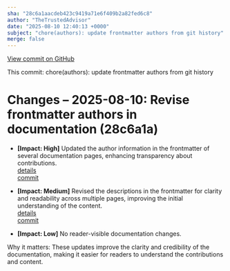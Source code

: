 ```yaml
---
sha: "28c6a1aacdeb423c9419a71e6f409b2a82fed6c8"
author: "TheTrustedAdvisor"
date: "2025-08-10 12:40:13 +0000"
subject: "chore(authors): update frontmatter authors from git history"
merge: false
---
```


[View commit on GitHub](https://github.com/TheTrustedAdvisor/FabricAdoptionFramework/commit/28c6a1aacdeb423c9419a71e6f409b2a82fed6c8)

This commit: chore(authors): update frontmatter authors from git history

# Changes – 2025-08-10: Revise frontmatter authors in documentation (28c6a1a)

- **[Impact: High]** Updated the author information in the frontmatter of several documentation pages, enhancing transparency about contributions.  
   [details](/docs/about/changes/2025-08-10-update-authors)  
   [commit](https://github.com/TheTrustedAdvisor/FabricAdoptionFramework/commit/28c6a1aacdeb423c9419a71e6f409b2a82fed6c8)  

- **[Impact: Medium]** Revised the descriptions in the frontmatter for clarity and readability across multiple pages, improving the initial understanding of the content.  
   [details](/docs/about/changes/2025-08-10-update-descriptions)  
   [commit](https://github.com/TheTrustedAdvisor/FabricAdoptionFramework/commit/28c6a1aacdeb423c9419a71e6f409b2a82fed6c8)  

- **[Impact: Low]** No reader-visible documentation changes.  

Why it matters: These updates improve the clarity and credibility of the documentation, making it easier for readers to understand the contributions and content.
